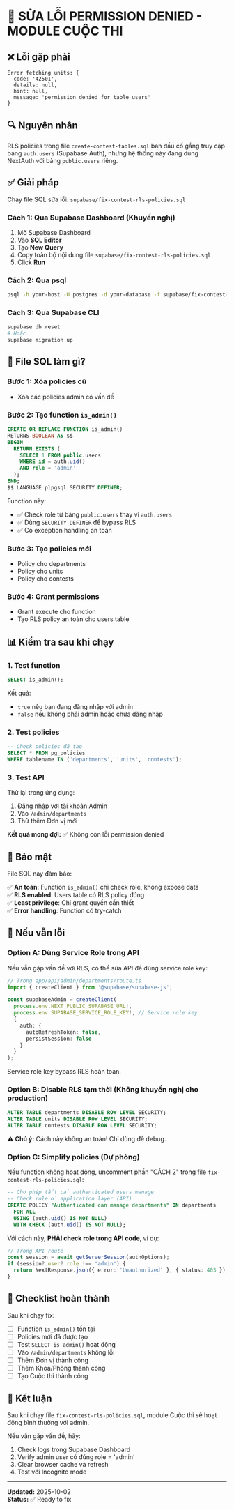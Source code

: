 # 🔧 SỬA LỖI PERMISSION DENIED - MODULE CUỘC THI

## ❌ Lỗi gặp phải

```
Error fetching units: {
  code: '42501',
  details: null,
  hint: null,
  message: 'permission denied for table users'
}
```

## 🔍 Nguyên nhân

RLS policies trong file `create-contest-tables.sql` ban đầu cố gắng truy cập bảng `auth.users` (Supabase Auth), nhưng hệ thống này đang dùng NextAuth với bảng `public.users` riêng.

## ✅ Giải pháp

Chạy file SQL sửa lỗi: `supabase/fix-contest-rls-policies.sql`

### Cách 1: Qua Supabase Dashboard (Khuyến nghị)

1. Mở Supabase Dashboard
2. Vào **SQL Editor**
3. Tạo **New Query**
4. Copy toàn bộ nội dung file `supabase/fix-contest-rls-policies.sql`
5. Click **Run**

### Cách 2: Qua psql

```bash
psql -h your-host -U postgres -d your-database -f supabase/fix-contest-rls-policies.sql
```

### Cách 3: Qua Supabase CLI

```bash
supabase db reset
# Hoặc
supabase migration up
```

## 🎯 File SQL làm gì?

### Bước 1: Xóa policies cũ
- Xóa các policies admin có vấn đề

### Bước 2: Tạo function `is_admin()`
```sql
CREATE OR REPLACE FUNCTION is_admin()
RETURNS BOOLEAN AS $$
BEGIN
  RETURN EXISTS (
    SELECT 1 FROM public.users 
    WHERE id = auth.uid()
    AND role = 'admin'
  );
END;
$$ LANGUAGE plpgsql SECURITY DEFINER;
```

Function này:
- ✅ Check role từ bảng `public.users` thay vì `auth.users`
- ✅ Dùng `SECURITY DEFINER` để bypass RLS
- ✅ Có exception handling an toàn

### Bước 3: Tạo policies mới
- Policy cho departments
- Policy cho units
- Policy cho contests

### Bước 4: Grant permissions
- Grant execute cho function
- Tạo RLS policy an toàn cho users table

## 📊 Kiểm tra sau khi chạy

### 1. Test function
```sql
SELECT is_admin();
```

Kết quả:
- `true` nếu bạn đang đăng nhập với admin
- `false` nếu không phải admin hoặc chưa đăng nhập

### 2. Test policies
```sql
-- Check policies đã tạo
SELECT * FROM pg_policies 
WHERE tablename IN ('departments', 'units', 'contests');
```

### 3. Test API

Thử lại trong ứng dụng:
1. Đăng nhập với tài khoản Admin
2. Vào `/admin/departments`
3. Thử thêm Đơn vị mới

**Kết quả mong đợi:** ✅ Không còn lỗi permission denied

## 🔐 Bảo mật

File SQL này đảm bảo:

✅ **An toàn**: Function `is_admin()` chỉ check role, không expose data  
✅ **RLS enabled**: Users table có RLS policy đúng  
✅ **Least privilege**: Chỉ grant quyền cần thiết  
✅ **Error handling**: Function có try-catch  

## 🚨 Nếu vẫn lỗi

### Option A: Dùng Service Role trong API

Nếu vẫn gặp vấn đề với RLS, có thể sửa API để dùng service role key:

```typescript
// Trong app/api/admin/departments/route.ts
import { createClient } from '@supabase/supabase-js';

const supabaseAdmin = createClient(
  process.env.NEXT_PUBLIC_SUPABASE_URL!,
  process.env.SUPABASE_SERVICE_ROLE_KEY!, // Service role key
  {
    auth: {
      autoRefreshToken: false,
      persistSession: false
    }
  }
);
```

Service role key bypass RLS hoàn toàn.

### Option B: Disable RLS tạm thời (Không khuyến nghị cho production)

```sql
ALTER TABLE departments DISABLE ROW LEVEL SECURITY;
ALTER TABLE units DISABLE ROW LEVEL SECURITY;
ALTER TABLE contests DISABLE ROW LEVEL SECURITY;
```

**⚠️ Chú ý:** Cách này không an toàn! Chỉ dùng để debug.

### Option C: Simplify policies (Dự phòng)

Nếu function không hoạt động, uncomment phần "CÁCH 2" trong file `fix-contest-rls-policies.sql`:

```sql
-- Cho phép tất cả authenticated users manage
-- Check role ở application layer (API)
CREATE POLICY "Authenticated can manage departments" ON departments
  FOR ALL
  USING (auth.uid() IS NOT NULL)
  WITH CHECK (auth.uid() IS NOT NULL);
```

Với cách này, **PHẢI check role trong API code**, ví dụ:

```typescript
// Trong API route
const session = await getServerSession(authOptions);
if (session?.user?.role !== 'admin') {
  return NextResponse.json({ error: 'Unauthorized' }, { status: 403 });
}
```

## 📝 Checklist hoàn thành

Sau khi chạy fix:

- [ ] Function `is_admin()` tồn tại
- [ ] Policies mới đã được tạo
- [ ] Test `SELECT is_admin()` hoạt động
- [ ] Vào `/admin/departments` không lỗi
- [ ] Thêm Đơn vị thành công
- [ ] Thêm Khoa/Phòng thành công
- [ ] Tạo Cuộc thi thành công

## 🎉 Kết luận

Sau khi chạy file `fix-contest-rls-policies.sql`, module Cuộc thi sẽ hoạt động bình thường với admin.

Nếu vẫn gặp vấn đề, hãy:
1. Check logs trong Supabase Dashboard
2. Verify admin user có đúng role = 'admin'
3. Clear browser cache và refresh
4. Test với Incognito mode

---

**Updated:** 2025-10-02  
**Status:** ✅ Ready to fix




